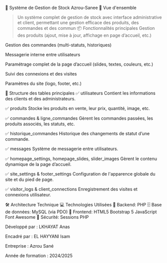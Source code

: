 🏪 Système de Gestion de Stock Azrou-Sanee
🌟 Vue d'ensemble
> Un système complet de gestion de stock avec interface administrative et client, permettant une gestion efficace des produits, des commandes et des commun
📦 Fonctionnalités principales
Gestion des produits (ajout, mise à jour, affichage en page d’accueil, etc.)

Gestion des commandes (multi-statuts, historiques)

Messagerie interne entre utilisateurs

Paramétrage complet de la page d’accueil (slides, textes, couleurs, etc.)

Suivi des connexions et des visites

Paramètres du site (logo, footer, etc.)

🧱 Structure des tables principales
✅ utilisateurs
Contient les informations des clients et des administrateurs.

✅ produits
Stocke les produits en vente, leur prix, quantité, image, etc.

✅ commandes & ligne_commandes
Gèrent les commandes passées, les produits associés, les statuts, etc.

✅ historique_commandes
Historique des changements de statut d’une commande.

✅ messages
Système de messagerie entre utilisateurs.

✅ homepage_settings, homepage_slides, slider_images
Gèrent le contenu dynamique de la page d’accueil.

✅ site_settings & footer_settings
Configuration de l'apparence globale du site et du pied de page.

✅ visitor_logs & client_connections
Enregistrement des visites et connexions utilisateur.

🛠️ Architecture Technique
💻 Technologies Utilisées
🔧 Backend: PHP
🗄️ Base de données: MySQL (via PDO)
🎨 Frontend:
HTML5
Bootstrap 5
JavaScript
Font Awesome
🔐 Sécurité: Sessions PHP


Développé par : LKHAYAT Anas

Encadré par : EL HAYYANI Isam

Entreprise : Azrou Sané

Année de formation : 2024/2025
